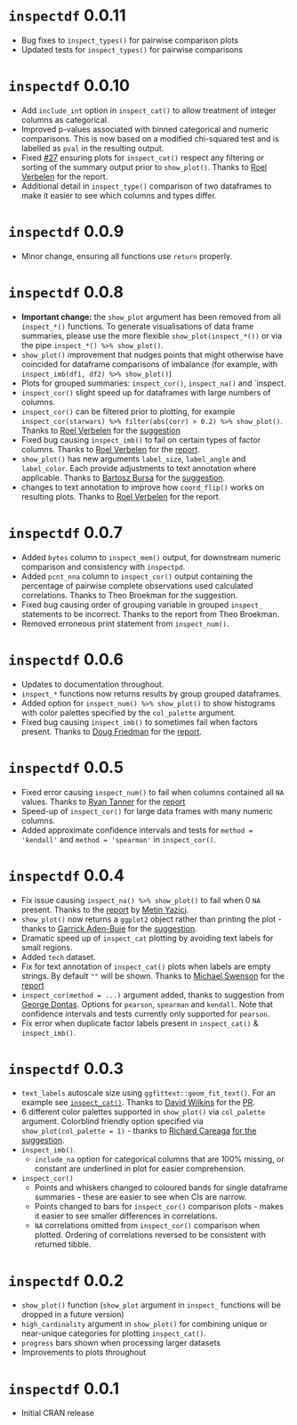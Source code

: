 
# `inspectdf` 0.0.11

-   Bug fixes to `inspect_types()` for pairwise comparison plots
-   Updated tests for `inspect_types()` for pairwise comparisons

# `inspectdf` 0.0.10

-   Add `include_int` option in `inspect_cat()` to allow treatment of
    integer columns as categorical.
-   Improved p-values associated with binned categorical and numeric
    comparisons. This is now based on a modified chi-squared test and is
    labelled as `pval` in the resulting output.
-   Fixed
    [\#27](https://github.com/alastairrushworth/inspectdf/issues/27)
    ensuring plots for `inspect_cat()` respect any filtering or sorting
    of the summary output prior to `show_plot()`. Thanks to [Roel
    Verbelen](https://github.com/RoelVerbelen) for the report.
-   Additional detail in `inspect_type()` comparison of two dataframes
    to make it easier to see which columns and types differ.

# `inspectdf` 0.0.9

-   Minor change, ensuring all functions use `return` properly.

# `inspectdf` 0.0.8

-   **Important change:** the `show_plot` argument has been removed from
    all `inspect_*()` functions. To generate visualisations of data
    frame summaries, please use the more flexible
    `show_plot(inspect_*())` or via the pipe
    `inspect_*() %>% show_plot()`.
-   `show_plot()` improvement that nudges points that might otherwise
    have coincided for dataframe comparisons of imbalance (for example,
    with `inspect_imb(df1, df2) %>% show_plot()`)  
-   Plots for grouped summaries: `inspect_cor()`, `inspect_na()` and
    \`inspect.
-   `inspect_cor()` slight speed up for dataframes with large numbers of
    columns.
-   `inspect_cor()` can be filtered prior to plotting, for example
    `inspect_cor(starwars) %>% filter(abs(corr) > 0.2) %>% show_plot()`.
    Thanks to [Roel Verbelen](https://github.com/RoelVerbelen) for the
    [suggestion](https://github.com/alastairrushworth/inspectdf/issues/24)
-   Fixed bug causing `inspect_imb()` to fail on certain types of factor
    columns. Thanks to [Roel Verbelen](https://github.com/RoelVerbelen)
    for the
    [report](https://github.com/alastairrushworth/inspectdf/issues/26).
-   `show_plot()` has new arguments `label_size`, `label_angle` and
    `label_color`. Each provide adjustments to text annotation where
    applicable. Thanks to [Bartosz
    Bursa](https://github.com/bartekbursa) for the
    [suggestion](https://github.com/alastairrushworth/inspectdf/issues/20).
-   changes to text annotation to improve how `coord_flip()` works on
    resulting plots. Thanks to [Roel
    Verbelen](https://github.com/RoelVerbelen) for the report.

# `inspectdf` 0.0.7

-   Added `bytes` column to `inspect_mem()` output, for downstream
    numeric comparison and consistency with `inspectpd`.
-   Added `pcnt_nna` column to `inspect_cor()` output containing the
    percentage of pairwise complete observations used calculated
    correlations. Thanks to Theo Broekman for the suggestion.
-   Fixed bug causing order of grouping variable in grouped `inspect_`
    statements to be incorrect. Thanks to the report from Theo Broekman.
-   Removed erroneous print statement from `inspect_num()`.

# `inspectdf` 0.0.6

-   Updates to documentation throughout.
-   `inspect_*` functions now returns results by group grouped
    dataframes.
-   Added option for `inspect_num() %>% show_plot()` to show histograms
    with color palettes specified by the `col_palette` argument.
-   Fixed bug causing `inspect_imb()` to sometimes fail when factors
    present. Thanks to [Doug Friedman](https://github.com/doug-friedman)
    for the
    [report](https://github.com/alastairrushworth/inspectdf/issues/19).

# `inspectdf` 0.0.5

-   Fixed error causing `inspect_num()` to fail when columns contained
    all `NA` values. Thanks to [Ryan
    Tanner](https://github.com/ryanatanner) for the
    [report](https://github.com/alastairrushworth/inspectdf/issues/18)
-   Speed-up of `inspect_cor()` for large data frames with many numeric
    columns.
-   Added approximate confidence intervals and tests for
    `method = 'kendall'` and `method = 'spearman'` in `inspect_cor()`.

# `inspectdf` 0.0.4

-   Fix issue causing `inspect_na() %>% show_plot()` to fail when 0 `NA`
    present. Thanks to the
    [report](https://github.com/alastairrushworth/inspectdf/issues/13)
    by [Metin Yazici](https://github.com/strboul).
-   `show_plot()` now returns a `ggplot2` object rather than printing
    the plot - thanks to [Garrick
    Aden-Buie](https://github.com/gadenbuie) for the
    [suggestion](https://github.com/alastairrushworth/inspectdf/issues/14).
-   Dramatic speed up of `inspect_cat` plotting by avoiding text labels
    for small regions.
-   Added `tech` dataset.
-   Fix for text annotation of `inspect_cat()` plots when labels are
    empty strings. By default `""` will be shown. Thanks to [Michael
    Swenson](https://github.com/mwswenson) for the
    [report](https://github.com/alastairrushworth/inspectdf/issues/12)
-   `inspect_cor(method = ...)` argument added, thanks to suggestion
    from [George Dontas](https://github.com/gd047). Options for
    `pearson`, `spearman` and `kendall`. Note that confidence intervals
    and tests currently only supported for `pearson`.
-   Fix error when duplicate factor labels present in `inspect_cat()` &
    `inspect_imb()`.

# `inspectdf` 0.0.3

-   `text_labels` autoscale size using `ggfittext::geom_fit_text()`. For
    an example see
    [`inspect_cat()`](https://github.com/alastairrushworth/inspectdf#categorical-levels).
    Thanks to [David Wilkins](https://github.com/wilkox) for the
    [PR](https://github.com/alastairrushworth/inspectdf/pull/9).
-   6 different color palettes supported in `show_plot()` via
    `col_palette` argument. Colorblind friendly option specified via
    `show_plot(col_palette = 1)` - thanks to [Richard
    Careaga](https://github.com/technocrat) [for the
    suggestion](https://github.com/alastairrushworth/inspectdf/pull/3).
-   `inspect_imb()`.
    -   `include_na` option for categorical columns that are 100%
        missing, or constant are underlined in plot for easier
        comprehension.
-   `inspect_cor()`
    -   Points and whiskers changed to coloured bands for single
        dataframe summaries - these are easier to see when CIs are
        narrow.  
    -   Points changed to bars for `inspect_cor()` comparison plots -
        makes it easier to see smaller differences in correlations.  
    -   `NA` correlations omitted from `inspect_cor()` comparison when
        plotted. Ordering of correlations reversed to be consistent with
        returned tibble.

# `inspectdf` 0.0.2

-   `show_plot()` function (`show_plot` argument in `inspect_` functions
    will be dropped in a future version)
-   `high_cardinality` argument in `show_plot()` for combining unique or
    near-unique categories for plotting `inspect_cat()`.
-   `progress` bars shown when processing larger datasets
-   Improvements to plots throughout

# `inspectdf` 0.0.1

-   Initial CRAN release

